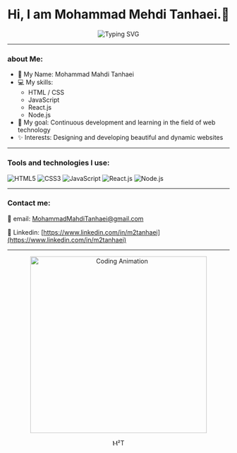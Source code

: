 <h1 align="center">Hi, I am Mohammad Mehdi Tanhaei.👋</h1>

<p align="center">
  <img src="https://readme-typing-svg.herokuapp.com?font=Fira+Code&size=24&pause=1000&color=009688&width=470&lines=Front-End+%26+Back-End+Developer;Creative+and+eager+to+learn+🌟" alt="Typing SVG" />
</p>

---

### about Me:
- 🌟 My Name: Mohammad Mahdi Tanhaei  
- 💻 My skills:
  - HTML / CSS  
  - JavaScript  
  - React.js  
  - Node.js  
- 🎯 My goal: Continuous development and learning in the field of web technology 
- ✨ Interests: Designing and developing beautiful and dynamic websites

---

### Tools and technologies I use:
<p align="left">
  <img src="https://img.shields.io/badge/HTML5-%23E34F26.svg?&style=for-the-badge&logo=html5&logoColor=white" alt="HTML5" />
  <img src="https://img.shields.io/badge/CSS3-%231572B6.svg?&style=for-the-badge&logo=css3&logoColor=white" alt="CSS3" />
  <img src="https://img.shields.io/badge/JavaScript-%23F7DF1E.svg?&style=for-the-badge&logo=javascript&logoColor=black" alt="JavaScript" />
  <img src="https://img.shields.io/badge/React-%2361DAFB.svg?&style=for-the-badge&logo=react&logoColor=black" alt="React.js" />
  <img src="https://img.shields.io/badge/Node.js-%23339933.svg?&style=for-the-badge&logo=node.js&logoColor=white" alt="Node.js" />
</p>

---

### Contact me:
<p align="left">
  
  📧 email: [ MohammadMahdiTanhaei@gmail.com ](mailto:MohammadMahdiTanhaei@gmail.com)
  
  💼 Linkedin: [https://www.linkedin.com/in/m2tanhaei](https://www.linkedin.com/in/m2tanhaei)  
</p>

---

<p align="center">
  <img src="https://media.giphy.com/media/qgQUggAC3Pfv687qPC/giphy.gif" width="400" alt="Coding Animation" />
</p>
<p align="center" >
  Ⲙ²T
</p>
